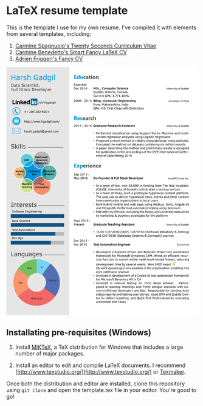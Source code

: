 # LaTeX resume template

This is the template I use for my own resume. I've compiled it with elements from several templates, including:

1. [Carmine Spagnuolo's Twenty Seconds Curriculum Vitae](https://github.com/spagnuolocarmine/TwentySecondsCurriculumVitae-LaTex)
2. [Carmine Benedetto's Smart Fancy LaTeX CV](https://github.com/neoben/smart-fancy-latex-cv)
3. [Adrien Friggeri's Fancy CV](https://www.sharelatex.com/templates/52fb8c1f33621a613683ecad)

![CV Screenshot](screen.png)

## Installating pre-requisites (Windows)

1. Install [MiKTeX](https://miktex.org/howto/install-miktex), a TeX distribution for Windows that includes a large number of major packages.

2. Install an editor to edit and compile LaTeX documents. I recommend [http://www.texstudio.org/](http://www.texstudio.org/) or [Texmaker](http://www.xm1math.net/texmaker/).

Once both the distribution and editor are installed, clone this repository using `git clone` and open the template.tex file in your editor. You're good to go!


